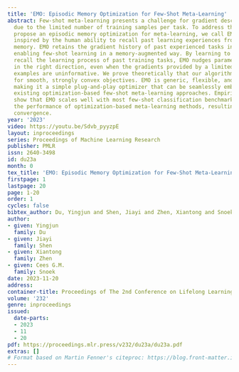 ```yaml
---
title: 'EMO: Episodic Memory Optimization for Few-Shot Meta-Learning'
abstract: Few-shot meta-learning presents a challenge for gradient descent optimization
  due to the limited number of training samples per task. To address this issue, we
  propose an episodic memory optimization for meta-learning, we call EMO, which is
  inspired by the human ability to recall past learning experiences from the brain’s
  memory. EMO retains the gradient history of past experienced tasks in external memory,
  enabling few-shot learning in a memory-augmented way. By learning to retain and
  recall the learning process of past training tasks, EMO nudges parameter updates
  in the right direction, even when the gradients provided by a limited number of
  examples are uninformative. We prove theoretically that our algorithm converges
  for smooth, strongly convex objectives. EMO is generic, flexible, and model-agnostic,
  making it a simple plug-and-play optimizer that can be seamlessly embedded into
  existing optimization-based few-shot meta-learning approaches. Empirical results
  show that EMO scales well with most few-shot classification benchmarks and improves
  the performance of optimization-based meta-learning methods, resulting in accelerated
  convergence.
year: '2023'
video: https://youtu.be/Sdvb_pyyzpE
layout: inproceedings
series: Proceedings of Machine Learning Research
publisher: PMLR
issn: 2640-3498
id: du23a
month: 0
tex_title: 'EMO: Episodic Memory Optimization for Few-Shot Meta-Learning'
firstpage: 1
lastpage: 20
page: 1-20
order: 1
cycles: false
bibtex_author: Du, Yingjun and Shen, Jiayi and Zhen, Xiantong and Snoek, Cees G.M.
author:
- given: Yingjun
  family: Du
- given: Jiayi
  family: Shen
- given: Xiantong
  family: Zhen
- given: Cees G.M.
  family: Snoek
date: 2023-11-20
address:
container-title: Proceedings of The 2nd Conference on Lifelong Learning Agents
volume: '232'
genre: inproceedings
issued:
  date-parts:
  - 2023
  - 11
  - 20
pdf: https://proceedings.mlr.press/v232/du23a/du23a.pdf
extras: []
# Format based on Martin Fenner's citeproc: https://blog.front-matter.io/posts/citeproc-yaml-for-bibliographies/
---
```


